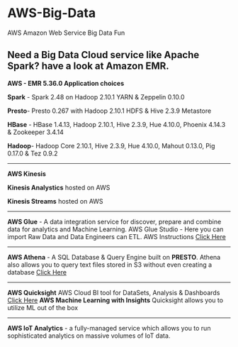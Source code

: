# AWS-Big-Data
AWS Amazon Web Service Big Data Fun

Need a Big Data Cloud service like Apache Spark?  have a look at Amazon EMR.
-----------------
**AWS - EMR 5.36.0 Application choices**

**Spark** - Spark 2.48 on Hadoop 2.10.1 YARN & Zeppelin 0.10.0

**Presto**- Presto 0.267 with Hadoop 2.10.1 HDFS & Hive 2.3.9 Metastore

**HBase** - HBase 1.4.13, Hadoop 2.10.1, Hive 2.3.9, Hue 4.10.0, Phoenix 4.14.3 & Zookeeper 3.4.14

**Hadoop**- Hadoop Core 2.10.1, Hive 2.3.9, Hue 4.10.0, Mahout 0.13.0, Pig 0.17.0 & Tez 0.9.2

------------------

**AWS Kinesis**

**Kinesis Analystics** hosted on AWS

**Kinesis Streams** hosted on AWS

------------------
**AWS Glue** - A data integration service for discover, prepare and combine data for analytics and Machine Learning.  AWS Glue Studio - Here you can import Raw Data and Data Engineers can ETL. AWS Instructions [Click Here](https://github.com/michaelmaxi/AWS-Big-Data/tree/main/Glue)

------------------
**AWS Athena** - A SQL Database & Query Engine built on **PRESTO**.  Athena also allows you to query text files stored in S3 without even creating a database
[Click Here](https://github.com/michaelmaxi/AWS-Big-Data/tree/main/Athena)

------------------
**AWS Quicksight** AWS Cloud BI tool for DataSets, Analysis & Dashboards [Click Here](https://github.com/michaelmaxi/AWS-Big-Data/tree/main/QuickSight)
**AWS Machine Learning with Insights** Quicksight allows you to utilize ML out of the box

------------------
**AWS IoT Analytics** - a fully-managed service which allows you to run sophisticated analytics on massive volumes of IoT data.


